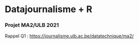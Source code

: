 # Datajournalisme + R 
### Projet MA2/ULB 2021

Rappel Q1 : https://journalisme.ulb.ac.be/datatechnique/ma2/


